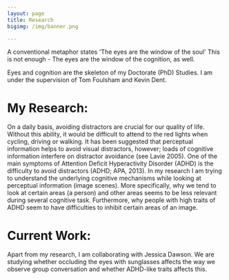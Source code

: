 ```yaml
---
layout: page
title: Research
bigimg: /img/banner.png

---
```


A conventional metaphor states 'The eyes are the window of the soul' 
This is not enough - The eyes are the window of the cognition, as well.

Eyes and cognition are the skeleton of my Doctorate (PhD) Studies.
I am under the supervision of Tom Foulsham and Kevin Dent.

# My Research:

On a daily basis, avoiding distractors are crucial for our quality of life. Without this ability, it would be difficult to attend to the red lights when cycling, driving or walking. It has been suggested that perceptual information helps to avoid visual distractors, however; loads of cognitive information interfere on distractor avoidance (see Lavie 2005). One of the main symptoms of Attention Deficit Hyperactivity Disorder (ADHD) is the difficulty to avoid distractors (ADHD; APA, 2013).
In my research I am trying to understand the underlying cognitive mechanisms while looking at perceptual information (image scenes). More specifically, why we tend to look at certain areas (a person) and other areas seems to be less relevant during several cognitive task. Furthermore, why people with high traits of ADHD seem to have difficulties to inhibit certain areas of an image.

# Current Work:

Apart from my research, I am collaborating with Jessica Dawson. We are studying whether occluding the eyes with sunglasses affects the way we observe group conversation and whether ADHD-like traits affects this.



